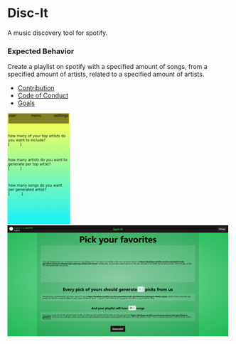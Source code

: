 # Disc-It
A music discovery tool for spotify.

### Expected Behavior
Create a playlist on spotify with a specified amount of songs, from a specified amount of artists, related to a specified amount of artists.

* [Contribution](docs/CONTRIBUTING.md)
* [Code of Conduct](docs/CODE_OF_CONDUCT.md)
* [Goals](docs/GOALS.md)

<img src="assets/androidapp.png" alt="drawing" height="250"/>
<img src="assets/webapp.png" alt="drawing" height="250"/>
